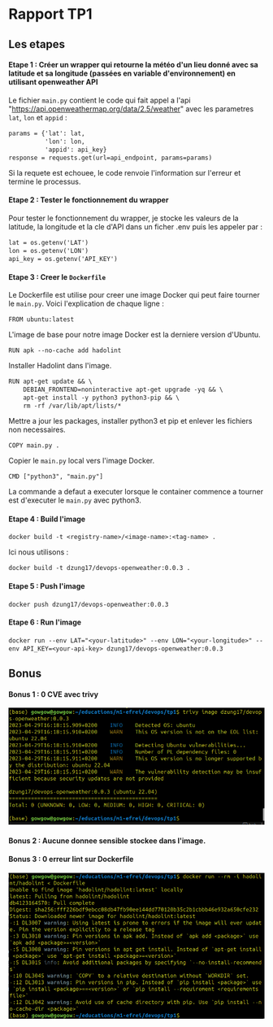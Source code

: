 # Rapport TP1

## Les etapes

#### Etape 1 : Créer un wrapper qui retourne la météo d'un lieu donné avec sa latitude et sa longitude (passées en variable d'environnement) en utilisant openweather API
Le fichier `main.py` contient le code qui fait appel a l'api "https://api.openweathermap.org/data/2.5/weather" avec les parametres `lat`, `lon` et `appid` :
```
params = {'lat': lat,
          'lon': lon,
          'appid': api_key}
response = requests.get(url=api_endpoint, params=params)

```
Si la requete est echouee, le code renvoie l'information sur l'erreur et termine le processus.

#### Etape 2 : Tester le fonctionnement du wrapper 
Pour tester le fonctionnement du wrapper, je stocke les valeurs de la latitude, la longitude et la cle d'API dans un ficher .env puis les appeler par :
```
lat = os.getenv('LAT')
lon = os.getenv('LON')
api_key = os.getenv('API_KEY')
```

#### Etape 3 : Creer le `Dockerfile`
Le Dockerfile est utilise pour creer une image Docker qui peut faire tourner le `main.py`. Voici l'explication de chaque ligne :


```
FROM ubuntu:latest
```
L'image de base pour notre image Docker est la derniere version d'Ubuntu.


```
RUN apk --no-cache add hadolint
```
Installer Hadolint dans l'image.


```
RUN apt-get update && \
    DEBIAN_FRONTEND=noninteractive apt-get upgrade -yq && \
    apt-get install -y python3 python3-pip && \
    rm -rf /var/lib/apt/lists/*
```
Mettre a jour les packages, installer python3 et pip et enlever les fichiers non necessaires.


```
COPY main.py .
```
Copier le `main.py` local vers l'image Docker.


```
CMD ["python3", "main.py"]
```
La commande a defaut a executer lorsque le container commence a tourner est d'executer le `main.py` avec python3.

#### Etape 4 : Build l'image
```
docker build -t <registry-name>/<image-name>:<tag-name> .
```
Ici nous utilisons :
```
docker build -t dzung17/devops-openweather:0.0.3 .
```

#### Etape 5 : Push l'image
```
docker push dzung17/devops-openweather:0.0.3
```

#### Etape 6 : Run l'image
```
docker run --env LAT="<your-latitude>" --env LON="<your-longitude>" --env API_KEY=<your-api-key> dzung17/devops-openweather:0.0.3
```

## Bonus

#### Bonus 1 : 0 CVE avec trivy
![trivy scanning](image/trivy.png)

#### Bonus 2 : Aucune donnee sensible stockee dans l'image.

#### Bonus 3 : 0 erreur lint sur Dockerfile
![add hadolint](image/hadolint.png)
